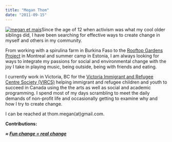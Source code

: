 ```yaml
---
title: "Megan Thom"
date: "2011-09-15"
---
```


[![](https://organizationunbound.org/wp-content/uploads/2011/09/megan-et-mais.jpg "megan et mais")](https://organizationunbound.org/wp-content/uploads/2011/09/megan-et-mais.jpg)Since the age of 12 when activism was what my cool older siblings did, I have been searching for effective ways to create change in myself and others in my community.

From working with a spirulina farm in Burkina Faso to the [Rooftop Gardens Project](http://rooftopgardens.ca) in Montreal and summer camp in Estonia, I am always looking for ways to integrate my passions for social and environmental change with the joy I take in playing music, being outside, being with friends and eating.

I currently work in Victoria, BC for the [Victoria Immigrant and Refugee Centre Society (VIRCS)](http://www.vircs.bc.ca/) helping immigrant and refugee children and youth to succeed in Canada using the the arts as well as social and academic programming. I spend most of my days scrambling to meet the daily demands of non-profit life and occasionally getting to examine why and how I try to create change.

I can be reached at thom.megan(at)gmail.com.

**Contributions:**

_**≈ [Fun change = real change](https://organizationunbound.org/expressive-change/fun-change-real-change/)**_
